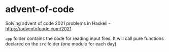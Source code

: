# advent-of-code
Solving advent of code 2021 problems in Haskell - https://adventofcode.com/2021

`app` folder contains the code for reading input files. It will call pure functions declared on the `src` folder (one module for each day)